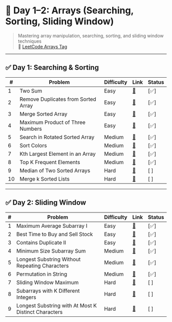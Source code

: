 
# 📘 Day 1–2: Arrays (Searching, Sorting, Sliding Window)

> Mastering array manipulation, searching, sorting, and sliding window techniques  
> 🔗 [LeetCode Arrays Tag](https://leetcode.com/tag/array/)

---

## ✅ Day 1: Searching & Sorting

| # | Problem | Difficulty | Link | Status |
|--|---------|------------|------|--------|
| 1 | Two Sum | Easy | [🔗](https://leetcode.com/problems/two-sum/) | [✅] |
| 2 | Remove Duplicates from Sorted Array | Easy | [🔗](https://leetcode.com/problems/remove-duplicates-from-sorted-array/) | [✅] |
| 3 | Merge Sorted Array | Easy | [🔗](https://leetcode.com/problems/merge-sorted-array/) | [✅] |
| 4 | Maximum Product of Three Numbers | Easy | [🔗](https://leetcode.com/problems/maximum-product-of-three-numbers/) | [✅] |
| 5 | Search in Rotated Sorted Array | Medium | [🔗](https://leetcode.com/problems/search-in-rotated-sorted-array/) | [✅] |
| 6 | Sort Colors | Medium | [🔗](https://leetcode.com/problems/sort-colors/) | [✅] |
| 7 | Kth Largest Element in an Array | Medium | [🔗](https://leetcode.com/problems/kth-largest-element-in-an-array/) | [✅]|
| 8 | Top K Frequent Elements | Medium | [🔗](https://leetcode.com/problems/top-k-frequent-elements/) | [✅]|
| 9 | Median of Two Sorted Arrays | Hard | [🔗](https://leetcode.com/problems/median-of-two-sorted-arrays/) | [ ] |
| 10 | Merge k Sorted Lists | Hard | [🔗](https://leetcode.com/problems/merge-k-sorted-lists/) | [ ] |

---

## ✅ Day 2: Sliding Window

| # | Problem | Difficulty | Link | Status |
|--|---------|------------|------|--------|
| 1 | Maximum Average Subarray I | Easy | [🔗](https://leetcode.com/problems/maximum-average-subarray-i/) | [✅] |
| 2 | Best Time to Buy and Sell Stock | Easy | [🔗](https://leetcode.com/problems/best-time-to-buy-and-sell-stock/) | [✅]  |
| 3 | Contains Duplicate II | Easy | [🔗](https://leetcode.com/problems/contains-duplicate-ii/) | [✅] |
| 4 | Minimum Size Subarray Sum | Medium | [🔗](https://leetcode.com/problems/minimum-size-subarray-sum/) | [✅] |
| 5 | Longest Substring Without Repeating Characters | Medium | [🔗](https://leetcode.com/problems/longest-substring-without-repeating-characters/) | [✅] |
| 6 | Permutation in String | Medium | [🔗](https://leetcode.com/problems/permutation-in-string/) | [✅]  |
| 7 | Sliding Window Maximum | Hard | [🔗](https://leetcode.com/problems/sliding-window-maximum/) | [ ] |
| 8 | Subarrays with K Different Integers | Hard | [🔗](https://leetcode.com/problems/subarrays-with-k-different-integers/) | [ ] |
| 9 | Longest Substring with At Most K Distinct Characters | Hard | [🔗](https://leetcode.com/problems/longest-substring-with-at-most-k-distinct-characters/) | [ ] |
